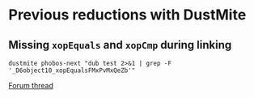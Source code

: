 # Previous reductions with DustMite

## Missing `xopEquals` and `xopCmp` during linking

    dustmite phobos-next "dub test 2>&1 | grep -F '_D6object10_xopEqualsFMxPvMxQeZb'"

[Forum thread](https://forum.dlang.org/post/seeeewsuzjebdmuzfqun@forum.dlang.org)

